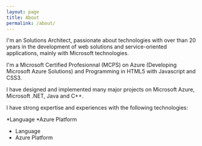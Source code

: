 ```yaml
---
layout: page
title: About
permalink: /about/
---
```


I'm an Solutions Architect, passionate about technologies with over than 20 years in the development of web solutions and service-oriented applications, mainly with Microsoft technologies.

I'm a Microsoft Certified Profesionnal (MCPS) on Azure (Developing Microsoft Azure Solutions) and Programming in HTML5 with Javascript and CSS3.

I have designed and implemented many major projects on Microsoft Azure, Microsoft .NET, Java and C++.

I have strong expertise and experiences with the following technologies:

*Language
*Azure Platform

<ul>
<li>Language</li>
<li>Azure Platform</li>
</ul>
